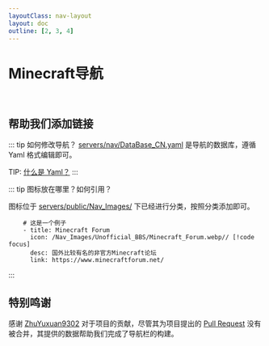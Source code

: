 ```yaml
---
layoutClass: nav-layout
layout: doc
outline: [2, 3, 4]
---
```


<script setup>
import NAV_DATA from './DataBase_CN.yaml'
</script>
<style src="./index.scss"></style>

# Minecraft导航

<NavList v-for="{title, items} in NAV_DATA" :title="title" :items="items"/>

<br />

## 帮助我们添加链接

::: tip 如何修改导航？
[servers/nav/DataBase_CN.yaml](https://github.com/MSCPO/mscpo.github.io/blob/main/servers/nav/DataBase_CN.yaml) 是导航的数据库，遵循 Yaml 格式编辑即可。

TIP: [什么是 Yaml？](https://www.runoob.com/w3cnote/yaml-intro.html)
:::

::: tip 图标放在哪里？如何引用？

图标位于 [servers/public/Nav_Images/](https://github.com/MSCPO/mscpo.github.io/tree/main/servers/public/Nav_Images/) 下已经进行分类，按照分类添加即可。

``` yaml{2}
    # 这是一个例子
    - title: Minecraft Forum
      icon: /Nav_Images/Unofficial_BBS/Minecraft_Forum.webp// [!code focus]
      desc: 国外比较有名的非官方Minecraft论坛
      link: https://www.minecraftforum.net/
```
:::

## 特别鸣谢

感谢 [ZhuYuxuan9302](https://github.com/ZhuYuxuan9302) 对于项目的贡献，尽管其为项目提出的 [Pull Request](https://github.com/MSCPO/mscpo.github.io/pull/15) 没有被合并，其提供的数据帮助我们完成了导航栏的构建。
